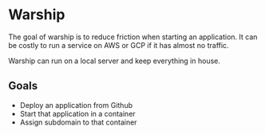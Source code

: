 # Warship

The goal of warship is to reduce friction when starting an application. It can be costly to run a service on AWS or GCP if it has almost no traffic.

Warship can run on a local server and keep everything in house.

## Goals

 * Deploy an application from Github
 * Start that application in a container
 * Assign subdomain to that container
